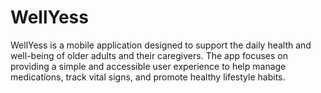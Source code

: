 # WellYess
WellYess is a mobile application designed to support the daily health and well-being of older adults and their caregivers. The app focuses on providing a simple and accessible user experience to help manage medications, track vital signs, and promote healthy lifestyle habits.
